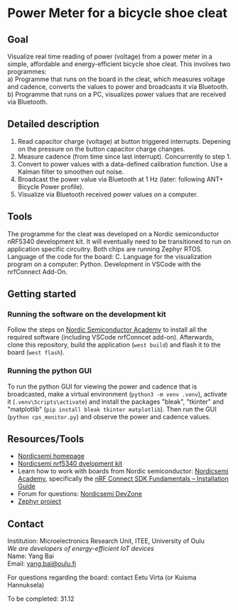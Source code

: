 # Power Meter for a bicycle shoe cleat

## Goal
Visualize real time reading of power (voltage) from a power meter in a simple, affordable and energy-efficient bicycle shoe cleat. This involves two programmes:  
a) Programme that runs on the board in the cleat, which measures voltage and cadence, converts the values to power and broadcasts it via Bluetooth.    
b) Programme that runs on a PC, visualizes power values that are received via Bluetooth.    

## Detailed description
1. Read capacitor charge (voltage) at button triggered interrupts. Depening on the pressure on the button capacitor charge changes.  
2. Measure cadence (from time since last interrupt). Concurrently to step 1.  
3. Convert to power values with a data-defined calibration function. Use a Kalman filter to smoothen out noise.  
4. Broadcast the power value via Bluetooth at 1 Hz (later: following ANT+ Bicycle Power profile).
5. Visualize via Bluetooth received power values on a computer.   

## Tools
The programme for the cleat was developed on a Nordic semiconductor nRF5340 development kit. It will eventually need to be transitioned to run on application specific circuitry. Both chips are running Zephyr RTOS. Language of the code for the board: C. Language for the visualization program on a computer: Python. Development in VSCode with the nrfConnect Add-On.

## Getting started
### Running the software on the development kit  
Follow the steps on [Nordic Semiconductor Academy](https://academy.nordicsemi.com/courses/nrf-connect-sdk-fundamentals) to install all the required software (including VSCode nrfConncet add-on). Afterwards, clone this repository, build the application (`west build`) and flash it to the board (`west flash`).  
### Running the python GUI  
To run the python GUI for viewing the power and cadence that is broadcasted, make a virtual environment (`python3 -m venv .venv`), activate it (`.venv\Scripts\activate`) and install the packages "bleak", "tkinter" and "matplotlib" (`pip install bleak tkinter matplotlib`). Then run the GUI (`python cps_monitor.py`) and observe the power and cadence values.  

## Resources/Tools
- [Nordicsemi homepage](https://www.nordicsemi.com/)
- [Nordicsemi nrf5340 dvelopment kit](https://www.nordicsemi.com/Products/Development-hardware/nRF5340-DK)
- Learn how to work with boards from Nordic semiconductor: [Nordicsemi Academy](https://academy.nordicsemi.com/), specifically the [nRF Connect SDK Fundamentals – Installation Guide](https://academy.nordicsemi.com/courses/nrf-connect-sdk-fundamentals)  
- Forum for questions: [Nordicsemi DevZone](https://devzone.nordicsemi.com/)  
- [Zephyr project](https://zephyrproject.org/)

## Contact
Institution: Microelectronics Research Unit, ITEE, University of Oulu  
*We are developers of energy-efficient IoT devices*  
Name: Yang Bai  
Email: yang.bai@oulu.fi  

For questions regarding the board: contact Eetu Virta (or Kuisma Hannuksela)  

To be completed: 31.12

